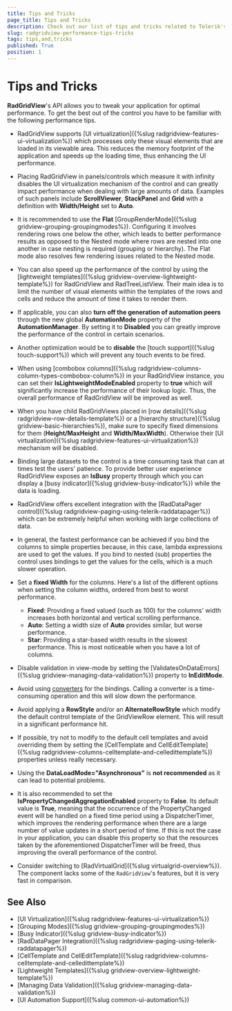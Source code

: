 ```yaml
---
title: Tips and Tricks
page_title: Tips and Tricks
description: Check out our list of tips and tricks related to Telerik's {{ site.framework_name }} DataGrid that will help you tweak your application for optimal performance.
slug: radgridview-performance-tips-tricks
tags: tips,and,tricks
published: True
position: 1
---
```


# Tips and Tricks

__RadGridView__'s API allows you to tweak your application for optimal performance. To get the best out of the control you have to be familiar with the following performance tips.

* RadGridView supports [UI virtualization]({%slug radgridview-features-ui-virtualization%}) which processes only these visual elements that are loaded in its viewable area. This reduces the memory footprint of the application and speeds up the loading time, thus enhancing the UI performance.
          
* Placing RadGridView in panels/controls which measure it with infinity disables the UI virtualization mechanism of the control and can greatly impact performance when dealing with large amounts of data. Examples of such panels include __ScrollViewer__, __StackPanel__ and __Grid__ with a definition with **Width/Height** set to **Auto**.
            
* It is recommended to use the **Flat** [GroupRenderMode]({%slug gridview-grouping-groupingmodes%}). Configuring it involves rendering rows one below the other, which leads to better performance results as opposed to the Nested mode where rows are nested into one another in case nesting is required (grouping or hierarchy). The Flat mode also resolves few rendering issues related to the Nested mode.

* You can also speed up the performance of the control by using the [lightweight templates]({%slug gridview-overview-lightweight-template%}) for RadGridView and RadTreeListView. Their main idea is to limit the number of visual elements within the templates of the rows and cells and reduce the amount of time it takes to render them.

* If applicable, you can also __turn off the generation of automation peers__ through the new global __AutomationMode__ property of the __AutomationManager__. By setting it to **Disabled** you can greatly improve the performance of the control in certain scenarios.
            
* Another optimization would be to __disable__ the [touch support]({%slug touch-support%}) which will prevent any touch events to be fired. 

* When using [combobox columns]({%slug radgridview-columns-column-types-combobox-column%}) in your RadGridView instance, you can set their __IsLightweightModeEnabled__ property to __true__ which will significantly increase the performance of their lookup logic. Thus, the overall performance of RadGridView will be improved as well.

* When you have child RadGridViews placed in [row details]({%slug radgridview-row-details-template%}) or a [hierarchy structure]({%slug gridview-basic-hierarchies%}), make sure to specify fixed dimensions for them (**Height/MaxHeight** and **Width/MaxWidth**). Otherwise their [UI virtualization]({%slug radgridview-features-ui-virtualization%}) mechanism will be disabled. 

* Binding large datasets to the control is a time consuming task that can at times test the users' patience. To provide better user experience RadGridView exposes an __IsBusy__ property through which you can display a [busy indicator]({%slug gridview-busy-indicator%}) while the data is loading.
            
* RadGridView offers excellent integration with the [RadDataPager control]({%slug radgridview-paging-using-telerik-raddatapager%}) which can be extremely helpful when working with large collections of data.

* In general, the fastest performance can be achieved if you bind the columns to simple properties because, in this case, lambda expressions are used to get the values. If you bind to nested (sub) properties the control uses bindings to get the values for the cells, which is a much slower operation.            

* Set а __fixed Width__ for the columns. Here's a list of the different options when setting the column widths, ordered from best to worst performance.
	* __Fixed__: Providing a fixed valued (such as 100) for the columns' width increases both horizontal and vertical scrolling performance. 
	* __Auto__: Setting a width size of **Auto** provides similar, but worse performance.
	* __Star__: Providing a star-based width results in the slowest performance. This is most noticeable when you have a lot of columns.

* Disable validation in view-mode by setting the [ValidatesOnDataErrors]({%slug gridview-managing-data-validation%}) property to **InEditMode**.

* Avoid using [converters](https://docs.microsoft.com/en-us/dotnet/api/system.windows.data.ivalueconverter) for the bindings. Calling a converter is a time-consuming operation and this will slow down the performance.

* Avoid applying a __RowStyle__ and/or an __AlternateRowStyle__ which modify the default control template of the GridViewRow element. This will result in a significant performance hit.
            
* If possible, try not to modify to the default cell templates and avoid overriding them by setting the [CellTemplate and CellEditTemplate]({%slug radgridview-columns-celltemplate-and-celledittemplate%}) properties unless really necessary.

* Using the __DataLoadMode="Asynchronous"__ is __not recommended__ as it can lead to potential problems.

* It is also recommended to set the **IsPropertyChangedAggregationEnabled** property to **False**. Its default value is **True**, meaning that the occurrence of the PropertyChanged event will be handled on a fixed time period using a DispatcherTimer, which improves the rendering performance when there are a large number of value updates in a short period of time. If this is not the case in your application, you can disable this property so that the resources taken by the aforementioned DispatcherTimer will be freed, thus improving the overall performance of the control.

* Consider switching to [RadVirtualGrid]({%slug virtualgrid-overview%}). The component lacks some of the `RadGridView`'s features, but it is very fast in comparison.
     
## See Also

* [UI Virtualization]({%slug radgridview-features-ui-virtualization%})
* [Grouping Modes]({%slug gridview-grouping-groupingmodes%})
* [Busy Indicator]({%slug gridview-busy-indicator%})
* [RadDataPager Integration]({%slug radgridview-paging-using-telerik-raddatapager%})
* [CellTemplate and CellEditTemplate]({%slug radgridview-columns-celltemplate-and-celledittemplate%})
* [Lightweight Templates]({%slug gridview-overview-lightweight-template%})
* [Managing Data Validation]({%slug gridview-managing-data-validation%})
* [UI Automation Support]({%slug common-ui-automation%})
